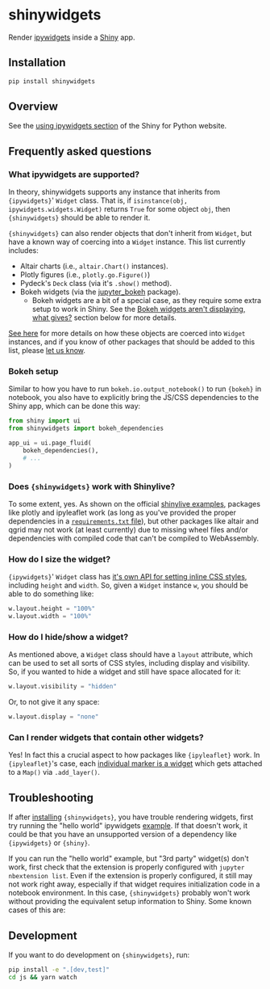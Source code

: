 shinywidgets
================

Render [ipywidgets](https://ipywidgets.readthedocs.io/en/stable/) inside a
[Shiny](https://shiny.rstudio.com/py) app.

## Installation

```sh
pip install shinywidgets
```

## Overview

See the [using ipywidgets section](https://shiny.rstudio.com/py/docs/ipywidgets.html) of the Shiny for Python website.

## Frequently asked questions

### What ipywidgets are supported?

In theory, shinywidgets supports any instance that inherits from `{ipywidgets}`' `Widget` class. That is, if `isinstance(obj, ipywidgets.widgets.Widget)` returns `True` for some object `obj`, then `{shinywidgets}` should be able to render it.

`{shinywidgets}` can also render objects that don't inherit from `Widget`, but have a known way of coercing into a `Widget` instance. This list currently includes:

* Altair charts (i.e., `altair.Chart()` instances).
* Plotly figures (i.e., `plotly.go.Figure()`)
* Pydeck's `Deck` class (via it's `.show()` method).
* Bokeh widgets (via the [jupyter_bokeh](https://github.com/bokeh/jupyter_bokeh) package).
  * Bokeh widgets are a bit of a special case, as they require some extra setup to work in Shiny. See the [Bokeh widgets aren't displaying, what gives?](#bokeh-widgets-arent-displaying-what-gives) section below for more details.

[See here](https://github.com/rstudio/py-shinywidgets/blob/main/shinywidgets/_as_widget.py) for more details on how these objects are coerced into `Widget` instances, and if you know of other packages that should be added to this list, please [let us know](https://github.com/rstudio/py-shinywidgets/issues/new).

### Bokeh setup

Similar to how you have to run `bokeh.io.output_notebook()` to run `{bokeh}` in notebook, you also have to explicitly bring the JS/CSS dependencies to the Shiny app, which can be done this way:

```py
from shiny import ui
from shinywidgets import bokeh_dependencies

app_ui = ui.page_fluid(
    bokeh_dependencies(),
    # ...
)
```


### Does `{shinywidgets}` work with Shinylive?

To some extent, yes. As shown on the official [shinylive examples](https://shinylive.io/py/examples/), packages like plotly and ipyleaflet work (as long as you've provided the proper dependencies in a [`requirements.txt` file](https://shinylive.io/py/examples/#extra-packages)), but other packages like altair and qgrid may not work (at least currently) due to missing wheel files and/or dependencies with compiled code that can't be compiled to WebAssembly.

### How do I size the widget?

`{ipywidgets}`' `Widget` class has [it's own API for setting inline CSS
styles](https://ipywidgets.readthedocs.io/en/stable/examples/Widget%20Styling.html),
including `height` and `width`. So, given a `Widget` instance `w`, you should be able to
do something like:

```py
w.layout.height = "100%"
w.layout.width = "100%"
```

### How do I hide/show a widget?

As mentioned above, a `Widget` class should have a `layout` attribute, which can be
used to set all sorts of CSS styles, including display and visibility. So, if you wanted
to hide a widget and still have space allocated for it:

```py
w.layout.visibility = "hidden"
```

Or, to not give it any space:

```py
w.layout.display = "none"
```

### Can I render widgets that contain other widgets?

Yes! In fact this a crucial aspect to how packages like `{ipyleaflet}` work. In
`{ipyleaflet}`'s case, each [individual marker is a widget](https://ipyleaflet.readthedocs.io/en/latest/layers/circle_marker.html) which gets attached to a `Map()` via `.add_layer()`.

## Troubleshooting

If after [installing](#installation) `{shinywidgets}`, you have trouble rendering widgets,
first try running the "hello world" ipywidgets [example](https://github.com/rstudio/py-shinywidgets/blob/main/examples/ipywidgets/app.py). If that doesn't work, it could be that you have an unsupported version
of a dependency like `{ipywidgets}` or `{shiny}`.

If you can run the "hello world" example, but "3rd party" widget(s) don't work, first
check that the extension is properly configured with `jupyter nbextension list`. Even if
the extension is properly configured, it still may not work right away, especially if
that widget requires initialization code in a notebook environment. In this case,
`{shinywidgets}` probably won't work without providing the equivalent setup information to
Shiny. Some known cases of this are:


## Development

If you want to do development on `{shinywidgets}`, run:

```sh
pip install -e ".[dev,test]"
cd js && yarn watch
```
